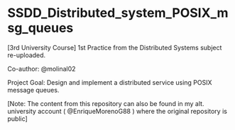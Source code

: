 # SSDD_Distributed_system_POSIX_msg_queues
[3rd University Course] 1st Practice from the Distributed Systems subject re-uploaded.

Co-author: @molinal02

Project Goal: Design and implement a distributed service using POSIX message queues.

[Note: The content from this repository can also be found in my alt. university account ( @EnriqueMorenoG88 ) where the original repository is public]
